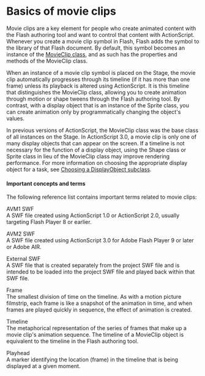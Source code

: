 # Basics of movie clips

Movie clips are a key element for people who create animated content with the
Flash authoring tool and want to control that content with ActionScript.
Whenever you create a movie clip symbol in Flash, Flash adds the symbol to the
library of that Flash document. By default, this symbol becomes an instance of
the
[MovieClip class](https://airsdk.dev/reference/actionscript/3.0/flash/display/MovieClip.html),
and as such has the properties and methods of the MovieClip class.

When an instance of a movie clip symbol is placed on the Stage, the movie clip
automatically progresses through its timeline (if it has more than one frame)
unless its playback is altered using ActionScript. It is this timeline that
distinguishes the MovieClip class, allowing you to create animation through
motion or shape tweens through the Flash authoring tool. By contrast, with a
display object that is an instance of the Sprite class, you can create animation
only by programmatically changing the object's values.

In previous versions of ActionScript, the MovieClip class was the base class of
all instances on the Stage. In ActionScript 3.0, a movie clip is only one of
many display objects that can appear on the screen. If a timeline is not
necessary for the function of a display object, using the Shape class or Sprite
class in lieu of the MovieClip class may improve rendering performance. For more
information on choosing the appropriate display object for a task, see
[Choosing a DisplayObject subclass](../display-programming/working-with-display-objects/choosing-a-displayobject-subclass.md).

#### Important concepts and terms

The following reference list contains important terms related to movie clips:

AVM1 SWF  
A SWF file created using ActionScript 1.0 or ActionScript 2.0, usually targeting
Flash Player 8 or earlier.

AVM2 SWF  
A SWF file created using ActionScript 3.0 for Adobe Flash Player 9 or later or
Adobe AIR.

External SWF  
A SWF file that is created separately from the project SWF file and is intended
to be loaded into the project SWF file and played back within that SWF file.

Frame  
The smallest division of time on the timeline. As with a motion picture
filmstrip, each frame is like a snapshot of the animation in time, and when
frames are played quickly in sequence, the effect of animation is created.

Timeline  
The metaphorical representation of the series of frames that make up a movie
clip's animation sequence. The timeline of a MovieClip object is equivalent to
the timeline in the Flash authoring tool.

Playhead  
A marker identifying the location (frame) in the timeline that is being
displayed at a given moment.
